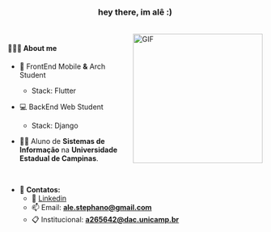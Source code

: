 <h3 align="center">hey there, im alê :)</h3>

<br/>

  <img align="right" alt="GIF" src="https://i.pinimg.com/originals/57/18/5d/57185d2176d7cbaebdb74c00ce1b9ebf.gif" width="256" height="256" />

   <h4>👨🏻‍💻 About me</h4>

- 📱 FrontEnd Mobile **&** Arch Student 
  - Stack: Flutter
- 💻 BackEnd Web Student
  - Stack: Django
   
- 👨‍🎓 Aluno de **Sistemas de Informação** na **Universidade Estadual de Campinas**.

<br/>

- 🔭 **Contatos:** 
  - 🏢 [Linkedin](https://www.linkedin.com/in/alexandre-stephano-852ab717b/)
  - 📫 Email: **ale.stephano@gmail.com**
  - 📋 Institucional: **a265642@dac.unicamp.br**

<br/>
